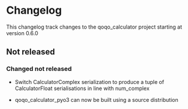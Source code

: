 # Changelog

This changelog track changes to the qoqo_calculator project starting at version 0.6.0

## Not released

### Changed not released

* Switch CalculatorComplex serialization to produce a tuple of CalculatorFloat serialisations in line with num_complex

* qoqo_calculator_pyo3 can now be built using a source distribution
